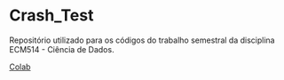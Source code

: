 # Crash_Test
Repositório utilizado para os códigos do trabalho semestral da disciplina ECM514 - Ciência de Dados. 

[Colab](https://colab.research.google.com/drive/1TCuvs70iniyzbc2-su6D5rB1eK1FduuT#scrollTo=NXIfPvveenWZ)